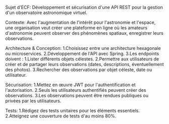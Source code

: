 Sujet d'ECF: Développement et sécurisation d'une API REST pour la gestion d'un observatoire astronomique virtuel.

Contexte:
Avec l'augmentation de l'intérêt pour l'astronomie et l'espace, une organisation veut créer une plateforme en ligne où les amateurs d'astronomie peuvent observer des phénomènes spatiaux, enregistrer leurs observations.



Architecture & Conception:
1.Choisissez entre une architecture hexagonale ou microservices.
2.Développement de l'API avec Spring.
3.Les endpoints doivent :
    1.Lister différents objets célestes.
    2.Permettre aux utilisateurs de créer et de partager leurs observations (dates, descriptions, éventuellement des photos).
    3.Rechercher des observations par objet céleste, date ou utilisateur.

Sécurisation:
1.Mettez en œuvre JWT pour l'authentification et l'autorisation.
2.Seuls les utilisateurs authentifiés peuvent créer des observations.
3.Les observations peuvent être rendues publiques ou privées par les utilisateurs.

Tests:
1.Rédigez des tests unitaires pour les éléments essentiels.
2.Atteignez une couverture de tests d'au moins 80%.